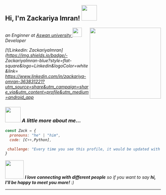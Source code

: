 <h2> Hi, I'm Zackariya Imran! <img src="https://media.giphy.com/media/mGcNjsfWAjY5AEZNw6/giphy.gif" width="50"></h2>
<img align='right' src="https://media.giphy.com/media/ieyl9zmCjO4b4t6qoY/giphy.gif" width="230">
<p><em>an Enginner at <a href="(https://eng.aswu.edu.eg/)">Aswan university </a><img src="https://media.giphy.com/media/fYSnHlufseco8Fh93Z/giphy.gif" width="30"></br>Developer 


[![Linkedin: ZackariyaImran](https://img.shields.io/badge/- ZackariyaImran-blue?style=flat-square&logo=Linkedin&logoColor=white&link= https://www.linkedin.com/in/zackariya-omran-363831221?utm_source=share&utm_campaign=share_via&utm_content=profile&utm_medium=android_app

### <img src="https://media.giphy.com/media/VgCDAzcKvsR6OM0uWg/giphy.gif" width="50"> A little more about me...  

```javascript
const Zack = {
  pronouns: "he" | "him",
  code: [C++,Python],
 
 challenge: "Every time you see this profile, it would be updated with more experience and knowledge"
}
```

<img src="https://media.giphy.com/media/LnQjpWaON8nhr21vNW/giphy.gif" width="60"> <em><b>I love connecting with different people</b> so if you want to say <b>hi, I'll be happy to meet you more!</b> :)</em>

---
